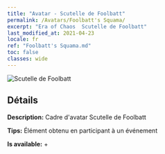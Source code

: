 ```yaml
---
title: "Avatar - Scutelle de Foolbatt"
permalink: /Avatars/Foolbatt's Squama/
excerpt: "Era of Chaos  Scutelle de Foolbatt"
last_modified_at: 2021-04-23
locale: fr
ref: "Foolbatt's Squama.md"
toc: false
classes: wide
---
```

 ![Scutelle de Foolbatt](/images/a/avatarFrame_83.png)

## Détails

 **Description:** Cadre d'avatar Scutelle de Foolbatt 

 **Tips:** Élément obtenu en participant à un événement 

 **Is available:**  + 

